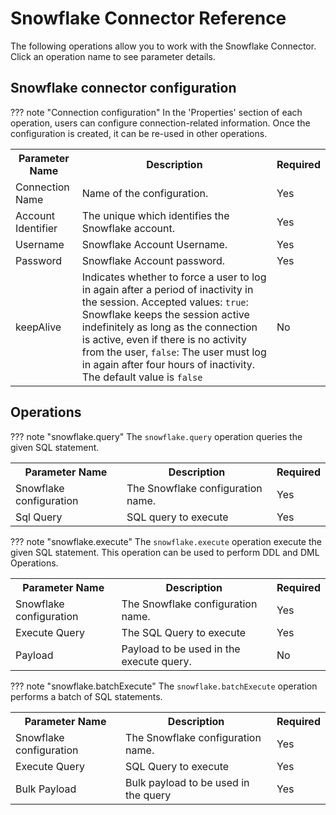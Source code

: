 # Snowflake Connector Reference

The following operations allow you to work with the Snowflake Connector. Click an operation name to see parameter details.

## Snowflake connector configuration

??? note "Connection configuration"
    In the 'Properties' section of each operation, users can configure connection-related information. Once the configuration is created, it can be re-used in other operations.
    <table>
        <tr>
            <th>Parameter Name</th>
            <th>Description</th>
            <th>Required</th>
        </tr>
        <tr>
            <td>Connection Name</td>
            <td>Name of the configuration.</td>
            <td>Yes</td>
        </tr>
        <tr>
            <td>Account Identifier</td>
            <td>The unique which identifies the Snowflake account.</td>
            <td>Yes</td>
        </tr>
        <tr>
            <td>Username</td>
            <td>Snowflake Account Username.</td>
            <td>Yes</td>
        </tr>
        <tr>
            <td>Password</td>
            <td>Snowflake Account password.</td>
            <td>Yes</td>
        </tr>
        <tr>
            <td>keepAlive</td>
            <td>Indicates whether to force a user to log in again after a period of inactivity in the session. Accepted values: `true`: Snowflake keeps the session active indefinitely as long as the connection is active, even if there is no activity from the user, `false`: The user must log in again after four hours of inactivity. The default value is `false`</td>
            <td>No</td>
        </tr>
    </table>


## Operations

??? note "snowflake.query"
    The `snowflake.query` operation queries the given SQL statement.
    <table>
        <tr>
            <th>Parameter Name</th>
            <th>Description</th>
            <th>Required</th>
        </tr>
        <tr>
            <td>Snowflake configuration</td>
            <td>The Snowflake configuration name.</td>
            <td>Yes</td>
        </tr>
        <tr>
            <td>Sql Query</td>
            <td>SQL query to execute</td>
            <td>Yes</td>
        </tr>
      </table>

??? note "snowflake.execute"
    The `snowflake.execute` operation execute the given SQL statement. This operation can be used to perform DDL and DML Operations.
    <table>
        <tr>
            <th>Parameter Name</th>
            <th>Description</th>
            <th>Required</th>
        </tr>
        <tr>
            <td>Snowflake configuration</td>
            <td>The Snowflake configuration name.</td>
            <td>Yes</td>
        </tr>
        <tr>
            <td>Execute Query</td>
            <td>The SQL Query to execute</td>
            <td>Yes</td>
        </tr>
        <tr>
            <td>Payload</td>
            <td>Payload to be used in the execute query.</td>
            <td>No</td>
        </tr>
    </table>

??? note "snowflake.batchExecute"
    The `snowflake.batchExecute` operation performs a batch of SQL statements. 
    <table>
        <tr>
            <th>Parameter Name</th>
            <th>Description</th>
            <th>Required</th>
        </tr>
        <tr>
            <td>Snowflake configuration</td>
            <td>The Snowflake configuration name.</td>
            <td>Yes</td>
        </tr>
        <tr>
            <td>Execute Query</td>
            <td>SQL Query to execute</td>
            <td>Yes</td>
        </tr>
        <tr>
            <td>Bulk Payload</td>
            <td>Bulk payload to be used in the query</td>
            <td>Yes</td>
        </tr>
    </table>

